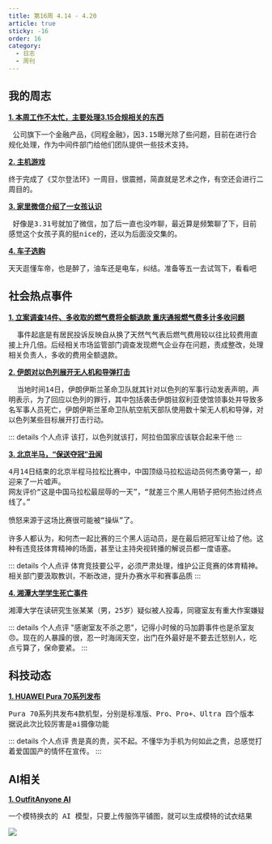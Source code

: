 ```yaml
---
title: 第16周 4.14 - 4.20
article: true
sticky: -16
order: 16
category:
  - 日志
  - 周刊
---
```


<!-- more -->
## **我的周志**

**[1. 本周工作不太忙，主要处理3.15合规相关的东西]()**<br/>
<pre style="white-space:pre-wrap"> 公司旗下一个金融产品，《同程金融》，因3.15曝光除了些问题，目前在进行合规化处理，作为中间件部门给他们团队提供一些技术支持。</pre>

**[2. 主机游戏]()**<br/>
<pre style="white-space:pre-wrap">终于完成了《艾尔登法环》一周目，很震撼，简直就是艺术之作，有空还会进行二周目的。</pre>

**[3. 家里微信介绍了一女孩认识]()**<br/>
<pre style="white-space:pre-wrap"> 好像是3.31号就加了微信，加了后一直也没咋聊，最近算是频繁聊了下，目前感觉这个女孩子真的挺nice的，还以为后面没交集的。</pre>

**[4. 车子选购]()**<br/>
<pre style="white-space:pre-wrap">天天逛懂车帝，也是醉了，油车还是电车，纠结。准备等五一去试驾下，看看吧</pre>



## **社会热点事件**
**[1. 立案调查14件、多收取的燃气费将全额退款 重庆通报燃气费多计多收问题](https://news.sina.com.cn/o/2024-04-19/doc-inaskvxh6954870.shtml)**<br/>
<pre style="white-space:pre-wrap">  事件起底是有居民投诉反映自从换了天然气气表后燃气费用较以往比较费用直接上升几倍。后经相关市场监管部门调查发现燃气企业存在问题，责成整改，处理相关负责人，多收的费用全额退款。</pre>

**[2. 伊朗对以色列展开无人机和导弹打击](https://baijiahao.baidu.com/s?id=1796267025333735655&wfr=spider&for=pc)**<br/>
<pre style="white-space:pre-wrap">  当地时间14日，伊朗伊斯兰革命卫队就其针对以色列的军事行动发表声明，声明表示，为了回应以色列的罪行，其中包括袭击伊朗驻叙利亚使馆领事处并导致多名军事人员死亡，伊朗伊斯兰革命卫队航空航天部队使用数十架无人机和导弹，对以色列某些目标展开打击行动。</pre>

::: details 个人点评
该打，以色列就该打，阿拉伯国家应该联合起来干他
:::

**[3. 北京半马，“保送夺冠”丑闻](https://baijiahao.baidu.com/s?id=1796267025333735655&wfr=spider&for=pc)**<br/>

<pre style="white-space:pre-wrap">
4月14日结束的北京半程马拉松比赛中，中国顶级马拉松运动员何杰勇夺第一，却迎来了一片嘘声。
网友评价“这是中国马拉松最屈辱的一天”，“就差三个黑人用轿子把何杰抬过终点线了。”

愤怒来源于这场比赛很可能被“操纵”了。

许多人都认为，和何杰一起比赛的三个黑人运动员，是在最后把冠军让给了他。这种有违竞技体育精神的场面，甚至让主持央视转播的解说员都一度语塞。
</pre>

::: details 个人点评
体育竞技要公平，必须严肃处理，维护公正竞赛的体育精神。相关部门要汲取教训，不断改进，提升办赛水平和赛事品质
:::

**[4. 湘潭大学学生死亡事件](https://www.thepaper.cn/newsDetail_forward_27089807)**<br/>
<pre>湘潭大学在读研究生张某某（男，25岁）疑似被人投毒，同寝室友有重大作案嫌疑，已被刑拘</pre>

::: details 个人点评
"感谢室友不杀之恩"，记得小时候的马加爵事件也是杀室友  :angry:。现在的人暴躁的很，忍一时海阔天空，出门在外最好是不要去迁怒别人，吃点亏算了，保命要紧。
:::

## **科技动态**

**[1. HUAWEI Pura 70系列发布](https://k.sina.com.cn/article_1823348853_6cae187502001ejd8.html)**<br/>
<pre style="white-space:pre-wrap">
Pura 70系列共发布4款机型，分别是标准版、Pro、Pro+、Ultra 四个版本
据说此次比较厉害是ai摄像功能
</pre>

::: details 个人点评
贵是真的贵，买不起。不懂华为手机为何如此之贵，总感觉打着爱国国产的情怀在宣传。
:::

## **AI相关**
**[1. OutfitAnyone AI](https://github.com/ihmily/outfit-anyone)**<br/>
<pre style="white-space:pre-wrap">
一个模特换衣的 AI 模型，只要上传服饰平铺图，就可以生成模特的试衣结果
</pre>
<img src="http://picture.tankswift.top/blog/blog-weekly-qutfitAnyone.jpg"/>